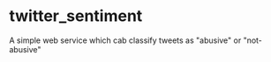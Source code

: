 twitter_sentiment
=================

A simple web service which cab classify tweets as "abusive" or "not-abusive"
